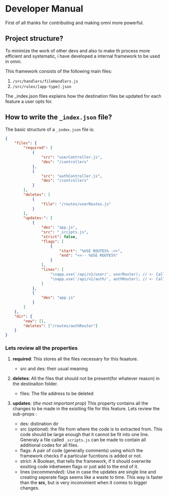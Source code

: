 # Developer Manual

First of all thanks for contributing and making omni more powerful.

## Project structure?

To minimize the work of other devs and also to make th process more efficient and systematic, i have developed a internal framework to be used in omni.

This framework consists of the following main files:

1. `/src/handlers/fileHandlers.js`
2. `/src/rules/[app-type].json`
 <!-- 3. `/templates/[app-type]/optional/_scripts.js` -->

The \_index.json files explains how the destination files be updated for each feature a user opts for.

## How to write the `_index.json` file?

The basic structure of a `_index.json` file is:

```json
{
	"files": {
		"required": [
			{
				"src": "userController.js",
				"des": "/controllers"
			},
			{
				"src": "authController.js",
				"des": "/controllers"
			}
		],
		"deletes": [
			{
				"file": "/routes/userRoutes.js"
			}
		],
		"updates:": [
			{
				"des": "app.js",
				"src": "_srcipts.js",
				"strict": false,
				"flags": [
					{
						"start": "%USE ROUTES% ->>",
						"end": "<<-- %USE ROUTES%"
					}
				],
				"lines": [
					"\napp.use('/api/v1/user/', userRouter); // <- Calling the user router",
					"\napp.use('/api/v1/auth/', authRouter); // <- Calling the auth router"
				]
			},
			{
				"des": "app.js"
			}
		]
	},
	"dir": {
		"new": [],
		"deletes": ["/routes/authRouter"]
	}
}
```

### Lets review all the properties

1. **required**: This stores all the files necessary for this feaature.

    - src and des: their usual meaning

2. **deletes**: All the files that should not be present(for whatever reason) in the destinaiton folder.

    - files: The file address to be deleted

3. **updates**: (_the most important prop_) This property contains all the changes to be made in the exisiting file for this feature. Lets review the sub-props :
    - des: distination dir
    - src (_optional_): the file from where the code is to extracted from. This code should be large enough that it cannot be fit into one line. Generaly a file called `_scripts.js` can be made to contain all additional codes for all files.
    - flags: A pair of code (generally comments) using which the framework checks if a particular fucntions is added or not.
    - strict: A Boolean, that tells the framework, if it should overwrite exsiting code inbetween flags or just add to the end of it.
    - lines (_recommended_): Use in case the updates are single line and creating seperate flags seems like a waste to time. This way is faster than the **src**, but is very inconvinient when it comes to bigger changes.
